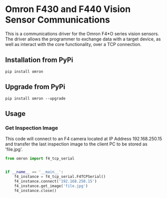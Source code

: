 # Omron F430 and F440 Vision Sensor Communications

This is a communications driver for the Omron F4*O series vision sensors. The driver allows the programmer to exchange data with a target device, as well as interact with the core functionality, over a TCP connection.

## Installation from PyPi

`pip install omron`


## Upgrade from PyPi

`pip install omron --upgrade`

## Usage

### Get Inspection Image

This code will connect to an F4 camera located at IP Address 192.168.250.15 and transfer the last inspection image to the client PC to be stored as 'file.jpg'.

```python
from omron import f4_tcp_serial


if __name__ == '__main__':
    f4_instance = f4_tcp_serial.F4TCPSerial()
    f4_instance.connect('192.168.250.15')
    f4_instance.get_image('file.jpg')
    f4_instance.close()
```